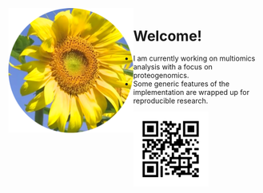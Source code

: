 <img src="https://github.com/jinghuazhao/jinghuazhao/blob/master/gansubaiyin-circle.png" align="left" height="250" width="250" />

# Welcome!

- I am currently working on multiomics analysis with a focus on proteogenomics.
- Some generic features of the implementation are wrapped up for reproducible research.

<img src="https://github.com/jinghuazhao/jinghuazhao/blob/master/jhz-50.png" align="left" />
